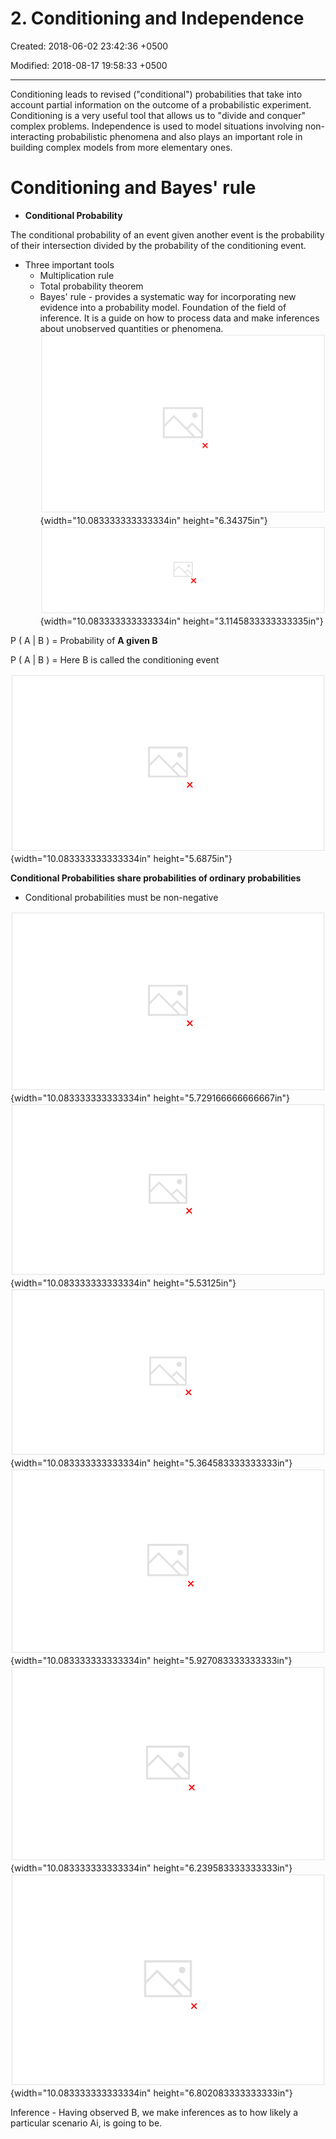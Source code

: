 # 2. Conditioning and Independence

Created: 2018-06-02 23:42:36 +0500

Modified: 2018-08-17 19:58:33 +0500

---

Conditioning leads to revised ("conditional") probabilities that take into account partial information on the outcome of a probabilistic experiment. Conditioning is a very useful tool that allows us to "divide and conquer" complex problems. Independence is used to model situations involving non-interacting probabilistic phenomena and also plays an important role in building complex models from more elementary ones.
# Conditioning and Bayes' rule
-   **Conditional Probability**

The conditional probability of an event given another event is the probability of their intersection divided by the probability of the conditioning event.
-   Three important tools
    -   Multiplication rule
    -   Total probability theorem
    -   Bayes' rule - provides a systematic way for incorporating new evidence into a probability model. Foundation of the field of inference. It is a guide on how to process data and make inferences about unobserved quantities or phenomena.
![The idea of conditioning Use new information to revise a model Assume 12 equally likely outcomes If told B occurred: 13 0 12 12 2 12 12 12 12 ](media/Intro---Syllabus_2.-Conditioning-and-Independence-image1.png){width="10.083333333333334in" height="6.34375in"}
![Definition of conditional probability An B 2 4 12 12 I B) "probability of A, given that B occurred" P(AnB) defined only when P(B) > O 3 ](media/Intro---Syllabus_2.-Conditioning-and-Independence-image2.png){width="10.083333333333334in" height="3.1145833333333335in"}

P ( A | B ) = Probability of **A given B**

P ( A | B ) = Here B is called the conditioning event

![Example: two rolls of a a-sided die 4 3 Y = Second roll 2 1 3 2 1 X = First roll 4 1/16 Let B be the event: min(X, Y) Let M = max(X, Y) 2 5 ](media/Intro---Syllabus_2.-Conditioning-and-Independence-image3.png){width="10.083333333333334in" height="5.6875in"}

**Conditional Probabilities share probabilities of ordinary probabilities**
-   Conditional probabilities must be non-negative

![Conditional probabilities share properties of ordinary probabilities assuming P (B) > O (sing) mg) Eco - eco If Anc=ø, then P(AuCIL) I B) +P(C I B) f ( (fiijvaü))_ f (aog)+f (cog) ](media/Intro---Syllabus_2.-Conditioning-and-Independence-image4.png){width="10.083333333333334in" height="5.729166666666667in"}
![Models based on conditional probabilities Event A: Airplane is flying above Event B: Something registers on radar screen PCB I • P(AnB) 90.9500.) 0.05. 0.99 PCB I A) = An B A n BC b .05 P(AC) 0.3 q 0.05 0.95 0.99 0.01 0.10 0.90 P(An B) c ](media/Intro---Syllabus_2.-Conditioning-and-Independence-image5.png){width="10.083333333333334in" height="5.53125in"}
![](media/Intro---Syllabus_2.-Conditioning-and-Independence-image6.png){width="10.083333333333334in" height="5.364583333333333in"}
![Total probability theorem 13 Partition of sample space into Al, 742, Have P ( AZ), for every i Have P (B I AD, for every i P(B) I) (BOA2) avenope ](media/Intro---Syllabus_2.-Conditioning-and-Independence-image7.png){width="10.083333333333334in" height="5.927083333333333in"}
![Bayes' rule Partition of sample space into Al, 742, A3 Have P (AD, for every i initial "beliefs" Have P (B I AD, for every i revised "beliefs," given that B occurred: f (Ateqg) P(AZ I B) = ](media/Intro---Syllabus_2.-Conditioning-and-Independence-image8.png){width="10.083333333333334in" height="6.239583333333333in"}
![Bayes' rule and inference --- Thomas Bayes, presbyterian minister (c. 1701-1761) "Bayes' theorem," published posthumously --- systematic approach for incorporating new evidence Bayesian inference • --- initial beliefs P(Ai) on possible causes of an observed event B --- model of the world under each Ai: PCB I Ai) model draw conclusions about causes inference P(Ai I B). ](media/Intro---Syllabus_2.-Conditioning-and-Independence-image9.png){width="10.083333333333334in" height="6.802083333333333in"}

Inference - Having observed B, we make inferences as to how likely a particular scenario Ai, is going to be.
